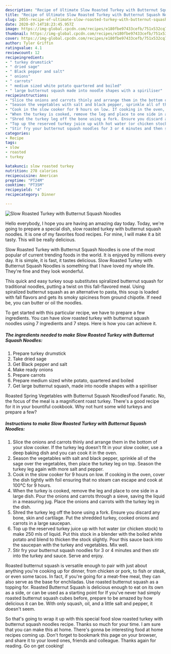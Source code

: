 ```yaml
---
description: "Recipe of Ultimate Slow Roasted Turkey with Butternut Squash Noodles"
title: "Recipe of Ultimate Slow Roasted Turkey with Butternut Squash Noodles"
slug: 2055-recipe-of-ultimate-slow-roasted-turkey-with-butternut-squash-noodles
date: 2020-07-14T18:23:45.957Z
image: https://img-global.cpcdn.com/recipes/e180fbe97433cefb/751x532cq70/slow-roasted-turkey-with-butternut-squash-noodles-recipe-main-photo.jpg
thumbnail: https://img-global.cpcdn.com/recipes/e180fbe97433cefb/751x532cq70/slow-roasted-turkey-with-butternut-squash-noodles-recipe-main-photo.jpg
cover: https://img-global.cpcdn.com/recipes/e180fbe97433cefb/751x532cq70/slow-roasted-turkey-with-butternut-squash-noodles-recipe-main-photo.jpg
author: Tyler Griffin
ratingvalue: 4.1
reviewcount: 12
recipeingredient:
- " turkey drumstick"
- " dried sage"
- " Black pepper and salt"
- " onions"
- " carrots"
- " medium sized white potato quartered and boiled"
- " large butternut squash made into noodle shapes with a spiriliser"
recipeinstructions:
- "Slice the onions and carrots thinly and arrange them in the bottom of your slow cooker. If the turkey leg doesn’t fit in your slow cooker, use a deep baking dish and you can cook it in the oven."
- "Season the vegetables with salt and black pepper, sprinkle all of the sage over the vegetables, then place the turkey leg on top. Season the turkey leg again with more salt and pepper."
- "Cook in the slow cooker for 9 hours on low. If cooking in the oven, cover the dish tightly with foil ensuring that no steam can escape and cook at 100°C for 9 hours."
- "When the turkey is cooked, remove the leg and place to one side in a large dish. Pour the onions and carrots through a sieve, saving the liquid in a measuring jug. Place the onions and carrots with the turkey leg in the dish."
- "Shred the turkey leg off the bone using a fork. Ensure you discard any bone, skin and cartilage. Put the shredded turkey, cooked onions and carrots in a large saucepan."
- "Top up the reserved turkey juice up with hot water (or chicken stock) to make 250 mls of liquid. Put this stock in a blender with the boiled white potato and blend to thicken the stock slightly. Pour this sauce back into the saucepan with the turkey and vegetables. Mix well."
- "Stir fry your butternut squash noodles for 3 or 4 minutes and then stir into the turkey and sauce. Serve and enjoy."
categories:
- Recipe
tags:
- slow
- roasted
- turkey

katakunci: slow roasted turkey 
nutrition: 278 calories
recipecuisine: American
preptime: "PT24M"
cooktime: "PT35M"
recipeyield: "4"
recipecategory: Dinner

---
```



![Slow Roasted Turkey with Butternut Squash Noodles](https://img-global.cpcdn.com/recipes/e180fbe97433cefb/751x532cq70/slow-roasted-turkey-with-butternut-squash-noodles-recipe-main-photo.jpg)

Hello everybody, I hope you are having an amazing day today. Today, we're going to prepare a special dish, slow roasted turkey with butternut squash noodles. It is one of my favorites food recipes. For mine, I will make it a bit tasty. This will be really delicious.

Slow Roasted Turkey with Butternut Squash Noodles is one of the most popular of current trending foods in the world. It is enjoyed by millions every day. It is simple, it is fast, it tastes delicious. Slow Roasted Turkey with Butternut Squash Noodles is something that I have loved my whole life. They're fine and they look wonderful.

This quick and easy turkey soup substitutes spiralized butternut squash for traditional noodles, putting a twist on this fall-flavored meal. Using spiralized butternut squash as an alternative to pasta, this soup is loaded with fall flavors and gets its smoky spiciness from ground chipotle. If need be, you can butter or oil the noodles.


To get started with this particular recipe, we have to prepare a few ingredients. You can have slow roasted turkey with butternut squash noodles using 7 ingredients and 7 steps. Here is how you can achieve it.

<!--inarticleads1-->

##### The ingredients needed to make Slow Roasted Turkey with Butternut Squash Noodles:

1. Prepare  turkey drumstick
1. Take  dried sage
1. Get  Black pepper and salt
1. Make ready  onions
1. Prepare  carrots
1. Prepare  medium sized white potato, quartered and boiled
1. Get  large butternut squash, made into noodle shapes with a spiriliser


Roasted Spring Vegetables with Butternut Squash NoodlesFood Fanatic. No, the focus of the meal is a magnificent roast turkey. There&#39;s a good recipe for it in your bountiful cookbook. Why not hunt some wild turkeys and prepare a few? 

<!--inarticleads2-->

##### Instructions to make Slow Roasted Turkey with Butternut Squash Noodles:

1. Slice the onions and carrots thinly and arrange them in the bottom of your slow cooker. If the turkey leg doesn’t fit in your slow cooker, use a deep baking dish and you can cook it in the oven.
1. Season the vegetables with salt and black pepper, sprinkle all of the sage over the vegetables, then place the turkey leg on top. Season the turkey leg again with more salt and pepper.
1. Cook in the slow cooker for 9 hours on low. If cooking in the oven, cover the dish tightly with foil ensuring that no steam can escape and cook at 100°C for 9 hours.
1. When the turkey is cooked, remove the leg and place to one side in a large dish. Pour the onions and carrots through a sieve, saving the liquid in a measuring jug. Place the onions and carrots with the turkey leg in the dish.
1. Shred the turkey leg off the bone using a fork. Ensure you discard any bone, skin and cartilage. Put the shredded turkey, cooked onions and carrots in a large saucepan.
1. Top up the reserved turkey juice up with hot water (or chicken stock) to make 250 mls of liquid. Put this stock in a blender with the boiled white potato and blend to thicken the stock slightly. Pour this sauce back into the saucepan with the turkey and vegetables. Mix well.
1. Stir fry your butternut squash noodles for 3 or 4 minutes and then stir into the turkey and sauce. Serve and enjoy.


Roasted butternut squash is versatile enough to pair with just about anything you&#39;re cooking up for dinner, from chicken or pork, to fish or steak, or even some tacos. In fact, if you&#39;re going for a meat-free meal, they can also serve as the base for enchiladas. Use roasted butternut squash as a topping for. Roasted Butternut Squash is delicious enough to eat on its own as a side, or can be used as a starting point for If you&#39;ve never had simply roasted butternut squash cubes before, prepare to be amazed by how delicious it can be. With only squash, oil, and a little salt and pepper, it doesn&#39;t seem. 

So that's going to wrap it up with this special food slow roasted turkey with butternut squash noodles recipe. Thanks so much for your time. I am sure that you can make this at home. There's gonna be interesting food at home recipes coming up. Don't forget to bookmark this page on your browser, and share it to your loved ones, friends and colleague. Thanks again for reading. Go on get cooking!
